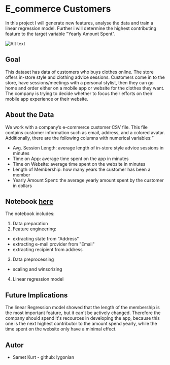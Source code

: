 # E_commerce Customers 
In this project I will generate new features, analyse the data and train a linear regression model. Further i will determine the highest contributing feature to the target variable "Yearly Amount Spent".

![Alt text](../images/summary.png)

## Goal
This dataset has data of customers who buys clothes online. The store offers in-store style and clothing advice sessions. Customers come in to the store, have sessions/meetings with a personal stylist, then they can go home and order either on a mobile app or website for the clothes they want.
The company is trying to decide whether to focus their efforts on their mobile app experience or their website.

## About the Data
We work with a company’s e-commerce customer CSV file. This file contains customer information such as email, address, and a colored avatar. Additionally, there are the following columns with numerical variables:”
* Avg. Session Length: average length of in-store style advice sessions in minutes
* Time on App: average time spent on the app in minutes
* Time on Website: average time spent on the website in minutes
* Length of Membership: how many years the customer has been a member
* Yearly Amount Spent: the average yearly amount spent by the customer in dollars

## Notebook [here](.../Notebooks/ecommerce_customers.ipynb)
The notebook includes:
1. Data preparation
2. Feature engineering:  
- extracting state from "Address"
- extracting e-mail provider from "Email"
- extracting recipient from address
3. Data preprocessing
- scaling and winsorizing
4. Linear regression model


## Future Implications 
The linear Regression model showed that the length of the membership is the most important feature, but it can't be actively changed. Therefore the company should spend it's recources in developing the app, because this one is the next highest contributor to the amount spend yearly, while the time spent on the website only have a minimal effect.


## Autor
- Samet Kurt - github: lygonian

